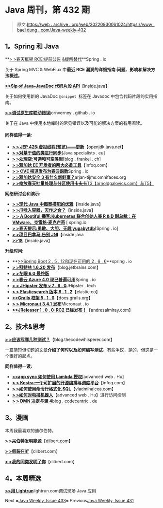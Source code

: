 # Java 周刊，第 432 期

> 原文:[https://web . archive . org/web/20220930061024/https://www . bael dung . com/Java-weekly-432](https://web.archive.org/web/20220930061024/https://www.baeldung.com/java-weekly-432)

## **1。Spring 和 Java**

**[> >春天框架 RCE:提前公告](https://web.archive.org/web/20220524053746/https://spring.io/blog/2022/03/31/spring-framework-rce-early-announcement) [&缓解替代](https://web.archive.org/web/20220524053746/https://spring.io/blog/2022/04/01/spring-framework-rce-mitigation-alternative)**Spring . io

关于 Spring MVC & WebFlux 中**最近 RCE 漏洞的详细指南:问题、影响和解决方法概述。**

[**>>Sip of Java–JavaDoc 代码片段 API**](https://web.archive.org/web/20220524053746/https://inside.java/2022/04/04/sip46/)【inside.java】

关于如何使用新的 JavaDoc `@snippet `标签在 Javadoc 中包含代码片段的实用指南。

[**> >调试原生库联动错误**](https://web.archive.org/web/20220524053746/https://jornvernee.github.io/java/panama-ffi/panama/jni/native/2021/09/13/debugging-unsatisfiedlinkerrors.html)jornverney . github . io

关于在 Java 中使用本地库时的常见错误以及可能的解决方案的有用阅读。

#### **同样值得一读:**

*   [**> > JEP 425:虚拟线程(预览)——更新**](https://web.archive.org/web/20220524053746/https://openjdk.java.net/jeps/425)【openjdk.java.net】
*   [**> >对基于值的类进行同步**](https://web.archive.org/web/20220524053746/https://www.javaspecialists.eu/archive/Issue299-Synchronizing-on-Value-Based-Classes.html)[Java specialists . eu]
*   [**> >处理空:可选和可空类型**](https://web.archive.org/web/20220524053746/https://blog.frankel.ch/optional-nullable-type/)[blog . frankel . ch]
*   [**> >雅加达 EE 开发者的两大必备工具**](https://web.archive.org/web/20220524053746/https://www.infoq.com/articles/tools-for-jakarta-ee-devs/)【infoq.com】
*   [**> > CVE 报道发布为春云函数**](https://web.archive.org/web/20220524053746/https://spring.io/blog/2022/03/29/cve-report-published-for-spring-cloud-function)Spring . io
*   [**> >雅加达安全 3 有什么新鲜事？**](https://web.archive.org/web/20220524053746/https://arjan-tijms.omnifaces.org/2022/04/whats-new-in-jakarta-security-3.html)arjan-tijms.omnifaces.org
*   [**> >缩放春天批量处理与分区使用卡夫卡**T3【arnoldgalovics.com】与T5】](https://web.archive.org/web/20220524053746/https://arnoldgalovics.com/spring-batch-remote-partitioning-kafka/)

**网络研讨会和演示:**

*   [**> >现代 Java 中图案搭配的优雅**](https://web.archive.org/web/20220524053746/https://inside.java/2022/03/31/pattern-matching-elegance/)【inside.java】
*   [**> >爪哇入容器，天作之合？**](https://web.archive.org/web/20220524053746/https://inside.java/2022/04/06/java-in-containers/)【inside.java】
*   [**> > A Bootiful 播客:Kubernetes 联合创始人兼 R & D 副总裁；在 VMware，克雷格·麦克卢奇**](https://web.archive.org/web/20220524053746/https://spring.io/blog/2022/03/31/a-bootiful-podcast-kubernetes-cofounder-and-vice-president-of-r-d-at-vmware-craig-mcluckie) [ spring.io
*   [**> >春天提示:勇敢、大胆、无趣 yugabytdb**](https://web.archive.org/web/20220524053746/https://spring.io/blog/2022/03/31/spring-tips-brave-bold-and-boring-yugabytedb)[Spring . io]
*   [**> >项目巴拿马:告别 JNI**](https://web.archive.org/web/20220524053746/https://inside.java/2022/04/04/projectpanama/)【inside.java
*   [**>>18**](https://web.archive.org/web/20220524053746/https://inside.java/2022/04/01/simple-web-server/)【inside.java】

**升级时间:**

*   **[>>Spring Boot 2 . 5 . 12](https://web.archive.org/web/20220524053746/https://spring.io/blog/2022/03/31/spring-boot-2-5-12-available-now)[和现在可用的 2 . 6 . 6](https://web.archive.org/web/20220524053746/https://spring.io/blog/2022/03/31/spring-boot-2-6-6-available-now)**spring . io
*   **[> >科特林 1.6.20 发布](https://web.archive.org/web/20220524053746/https://blog.jetbrains.com/kotlin/2022/04/kotlin-1-6-20-released/)**【blog.jetbrains.com】
*   [**> >冬眠 6.0 最终版**](https://web.archive.org/web/20220524053746/https://in.relation.to/2022/03/31/orm-60-final/)
*   [**> >春云 Azure 4.0 现已普遍可用**](https://web.archive.org/web/20220524053746/https://spring.io/blog/2022/03/30/spring-cloud-azure-4-0-is-now-generally-available)Spring . io
*   [**> > JHipster 发布 v 7 . 8 . 0**](https://web.archive.org/web/20220524053746/https://www.jhipster.tech/2022/04/01/jhipster-release-7.8.0.html)JHipster . tech
*   [**> > Elasticsearch 版本 8 . 1 . 2**](https://web.archive.org/web/20220524053746/https://www.elastic.co/guide/en/elasticsearch/reference/8.1/release-notes-8.1.2.html)【elastic.co】
*   [**>>Grails 框架 5 . 1 . 6**](https://web.archive.org/web/20220524053746/https://docs.grails.org/latest/guide/index.html)【docs.grails.org】
*   [**> > Micronaut 3.4.1 发布**](https://web.archive.org/web/20220524053746/https://micronaut.io/2022/03/31/micronaut-3-4-1/)Micronaut . io
*   [**>>JReleaser 1 . 0 . 0-RC2 已经发布！**](https://web.archive.org/web/20220524053746/https://andresalmiray.com/jreleaser-1-0-0-rc2-has-been-released/)【andresalmiray.com】

## **2。技术&思考**

[**> >应该写哪几种测试？**](https://web.archive.org/web/20220524053746/https://blog.thecodewhisperer.com/permalink/which-kinds-of-tests-should-i-write)【blog.thecodewhisperer.com】

一篇简短但切题的文章**介绍了何时以及如何编写测试**。有些争议，是的，但这是一个很好的起点。

**同样值得一读:**

*   [**>>app sync 如何使用 Lambda 授权**](https://web.archive.org/web/20220524053746/https://advancedweb.hu/how-to-use-lambda-authorization-with-appsync/)[advanced web . Hu]
*   [**> > Kestra:一个可扩展的开源编排与调度平台**](https://web.archive.org/web/20220524053746/https://www.infoq.com/news/2022/03/kestra-orchestration-platform/)【infoq.com】
*   [**> >如何使用命令行格式化 SQL**](https://web.archive.org/web/20220524053746/https://vladmihalcea.com/format-sql-command-line/)【vladmihalcea.com】
*   [**> >如何对电报机器人**](https://web.archive.org/web/20220524053746/https://advancedweb.hu/how-to-implement-access-control-for-a-telegram-bot/)【advanced web . Hu】进行访问控制
*   [**> > DMN 决定与骡 4**](https://web.archive.org/web/20220524053746/https://blog.codecentric.de/en/2022/03/dmn-decision-tables-with-mule-4/)blog . codecentric . de

## **3。漫画**

本周我最喜欢的迪尔伯特。

[**> >呆伯特发明能源**](https://web.archive.org/web/20220524053746/https://dilbert.com/strip/2022-04-07)【dilbert.com】

[**> >假装在听**](https://web.archive.org/web/20220524053746/https://dilbert.com/strip/2022-04-06)【dilbert.com】

[**> >我的同类发明了你**](https://web.archive.org/web/20220524053746/https://dilbert.com/strip/2022-04-05)【dilbert.com】

## **4。本周精选**

[**>>**](/web/20220524053746/https://www.baeldung.com/lightrun-jw2)[**用 Lightrun**](/web/20220524053746/https://www.baeldung.com/lightrun-jw2)lightrun.com调试现场 Java 应用

Next **»**[Java Weekly, Issue 433](/web/20220524053746/https://www.baeldung.com/java-weekly-433)**«** Previous[Java Weekly, Issue 431](/web/20220524053746/https://www.baeldung.com/java-weekly-431)